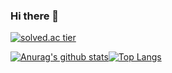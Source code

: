 ### Hi there 👋


[![solved.ac tier](http://mazassumnida.wtf/api/generate_badge?boj=pkward)](https://solved.ac/pkward)

[![Anurag's github stats](https://github-readme-stats.vercel.app/api?username=powerpower2005)](https://github.com/powerpower2005/github-readme-stats)[![Top Langs](https://github-readme-stats.vercel.app/api/top-langs/?username=powerpower2005&layout=compact)](https://github.com/powerpower2005/github-readme-stats)

